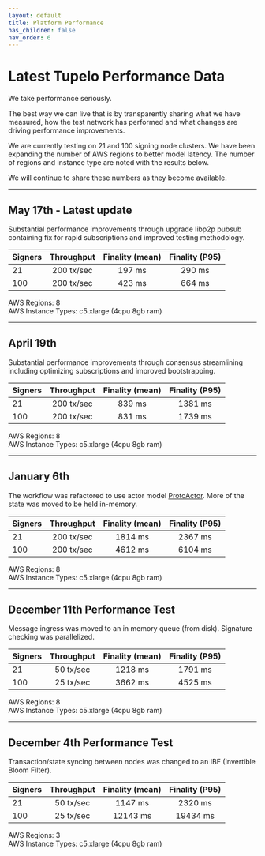 ```yaml
---
layout: default
title: Platform Performance
has_children: false
nav_order: 6
---
```


# Latest Tupelo Performance Data

We take performance seriously.  

The best way we can live that is by transparently sharing what we have
measured, how the test network has performed and what changes are driving
performance improvements.

We are currently testing on 21 and 100 signing node clusters.
We have been expanding the number of AWS regions to better model latency.
The number of regions and instance type are noted with the results below.

We will continue to share these numbers as they become available.

***

## May 17th - Latest update
Substantial performance improvements through upgrade libp2p pubsub containing
fix for rapid subscriptions and improved testing methodology.

| Signers | Throughput  | Finality (mean)  | Finality (P95)  |
| ------- |:-----------:|:---------:|:---------:|
| 21      | 200 tx/sec   | 197 ms  | 290 ms |
| 100     | 200 tx/sec   | 423 ms  | 664 ms |

AWS Regions: 8  
AWS Instance Types: c5.xlarge (4cpu 8gb ram)  


***

## April 19th
Substantial performance improvements through consensus streamlining including
optimizing subscriptions and improved bootstrapping.

| Signers | Throughput  | Finality (mean)  | Finality (P95)  |
| ------- |:-----------:|:---------:|:---------:|
| 21      | 200 tx/sec   | 839 ms  | 1381 ms |
| 100     | 200 tx/sec   | 831 ms  | 1739 ms |

AWS Regions: 8  
AWS Instance Types: c5.xlarge (4cpu 8gb ram)  

***

## January 6th
The workflow was refactored to use actor model [ProtoActor](http://proto.actor).
More of the state was moved to be held in-memory.

| Signers | Throughput  | Finality (mean)  | Finality (P95)  |
| ------- |:-----------:|:---------:|:---------:|
| 21      | 200 tx/sec   | 1814 ms  | 2367 ms |
| 100     | 200 tx/sec   | 4612 ms  | 6104 ms |

AWS Regions: 8  
AWS Instance Types: c5.xlarge (4cpu 8gb ram)  

***

## December 11th Performance Test

Message ingress was moved to an in memory queue (from disk).
Signature checking was parallelized.

| Signers | Throughput  | Finality (mean)  | Finality (P95)  |
| ------- |:-----------:|:---------:|:---------:|
| 21      | 50 tx/sec   | 1218 ms  | 1791 ms |
| 100     | 25 tx/sec   | 3662 ms  | 4525 ms |

AWS Regions: 8  
AWS Instance Types: c5.xlarge (4cpu 8gb ram)  

***

## December 4th Performance Test

Transaction/state syncing between nodes was changed to an IBF
(Invertible Bloom Filter).

| Signers | Throughput  | Finality (mean)  | Finality (P95)  |
| ------- |:-----------:|:---------:|:---------:|
| 21      | 50 tx/sec   | 1147 ms  | 2320 ms |
| 100     | 25 tx/sec   | 12143 ms  | 19434 ms |

AWS Regions: 3  
AWS Instance Types: c5.xlarge (4cpu 8gb ram)  
